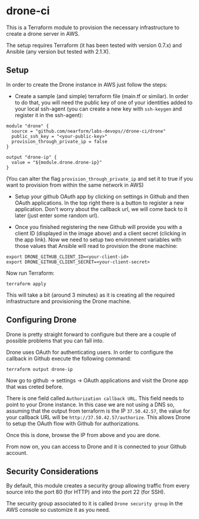 # drone-ci

This is a Terraform module to provision the necessary infrastructure to create a drone
server in AWS.

The setup requires Terraform (it has been tested with version 0.7.x) and Ansible (any version but tested with 2.1.X).

## Setup

In order to create the Drone instance in AWS just follow the steps:

- Create a sample (and simple) terraform file (main.tf or similar). In order to do that, you will need the public key of one of your identities added to your local ssh-agent (you can create a new key with `ssh-keygen` and register it in the ssh-agent):

```
module "drone" {
  source = "github.com/nearform/labs-devops//drone-ci/drone"
  public_ssh_key = "<your-public-key>"
  provision_through_private_ip = false
}

output "drone-ip" {
  value = "${module.drone.drone-ip}"
}
```
(You can alter the flag `provision_through_private_ip` and set it to true if you want to provision from within the same network in AWS)

- Setup your github OAuth app by clicking on settings in Github and then OAuth applications. In the top right there is a button to register a new application. Don't worry about the callback url, we will come back to it later (just enter some random url).

- Once you finished registering the new Github will provide you with a client ID (displayed in the image above) and a client secret (clicking in the app link). Now we need to setup two environment variables with those values that Ansible will read to provision the drone machine:

```
export DRONE_GITHUB_CLIENT_ID=<your-client-id>
export DRONE_GITHUB_CLIENT_SECRET=<your-client-secret>
```

Now run Terraform:

```
terraform apply
```

This will take a bit (around 3 minutes) as it is creating all the required infrastructure and provisioning the Drone machine.

## Configuring Drone

Drone is pretty straight forward to configure but there are a couple of possible problems that you can fall into.

Drone uses OAuth for authenticating users. In order to configure the callback in Github execute the following command:

```
terraform output drone-ip
```

Now go to github -> settings -> OAuth applications and visit the Drone app that was creted before.

There is one field called `Authorization callback URL`. This field needs to point to your Drone instance. In this case we are not using a DNS so, assuming that the output from terraform is the IP `37.50.42.57`, the value for your callback URL will be `http://37.50.42.57/authorize`. This allows Drone
to setup the OAuth flow with Github for authorizations.

Once this is done, browse the IP from above and you are done.

From now on, you can access to Drone and it is connected to your Github account.

## Security Considerations

By default, this module creates a security group allowing traffic from every source into the port 80 (for HTTP) and into
the port 22 (for SSH).

The security group associated to it is called `Drone security group` in the AWS console so customize it as you need.
